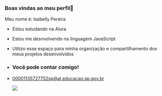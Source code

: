 ### Boas vindas ao  meu perfil💌

Meu nome é: Isabelly Pereira

- Estou estudando na Alura
- Estou me desnvolvendo na linguagem JavaScript
- Utilizo esse espaço para minha organização e compartilhamento dos meus projetos desenvolvidos

- ### Você pode contar comigo!
- 00001135727752sp@al.educacao.sp.gov.br

  ![](https://tenor.com/l9UenwNYb72.gif)
